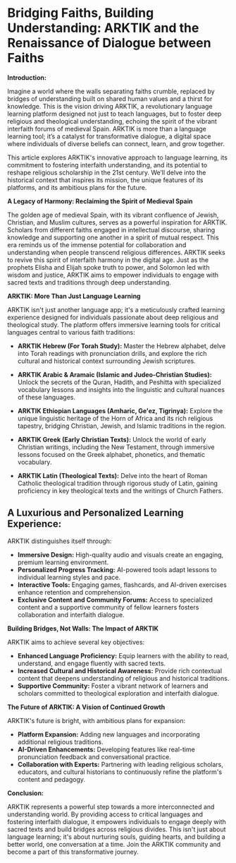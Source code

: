 # Bridging Faiths, Building Understanding: ARKTIK and the Renaissance of Dialogue between Faiths

**Introduction:**

Imagine a world where the walls separating faiths crumble, replaced by bridges of understanding built on shared human values and a thirst for knowledge.  This is the vision driving ARKTIK, a revolutionary language learning platform designed not just to teach languages, but to foster deep religious and theological understanding, echoing the spirit of the vibrant interfaith forums of medieval Spain.  ARKTIK is more than a language learning tool; it’s a catalyst for transformative dialogue, a digital space where individuals of diverse beliefs can connect, learn, and grow together.

This article explores ARKTIK's innovative approach to language learning, its commitment to fostering interfaith understanding, and its potential to reshape religious scholarship in the 21st century.  We’ll delve into the historical context that inspires its mission, the unique features of its platforms, and its ambitious plans for the future.

**A Legacy of Harmony: Reclaiming the Spirit of Medieval Spain**

The golden age of medieval Spain, with its vibrant confluence of Jewish, Christian, and Muslim cultures, serves as a powerful inspiration for ARKTIK.  Scholars from different faiths engaged in intellectual discourse, sharing knowledge and supporting one another in a spirit of mutual respect. This era reminds us of the immense potential for collaboration and understanding when people transcend religious differences.  ARKTIK seeks to revive this spirit of interfaith harmony in the digital age.  Just as the prophets Elisha and Elijah spoke truth to power, and Solomon led with wisdom and justice, ARKTIK aims to empower individuals to engage with sacred texts and traditions through deep understanding.

**ARKTIK: More Than Just Language Learning**

ARKTIK isn't just another language app; it's a meticulously crafted learning experience designed for individuals passionate about deep religious and theological study.  The platform offers immersive learning tools for critical languages central to various faith traditions:

* **ARKTIK Hebrew (For Torah Study):**  Master the Hebrew alphabet, delve into Torah readings with pronunciation drills, and explore the rich cultural and historical context surrounding Jewish scriptures.

* **ARKTIK Arabic & Aramaic (Islamic and Judeo-Christian Studies):**  Unlock the secrets of the Quran, Hadith, and Peshitta with specialized vocabulary lessons and insights into the linguistic and cultural nuances of these languages.

* **ARKTIK Ethiopian Languages (Amharic, Ge'ez, Tigrinya):**  Explore the unique linguistic heritage of the Horn of Africa and its rich religious tapestry, bridging Christian, Jewish, and Islamic traditions in the region.

* **ARKTIK Greek (Early Christian Texts):**  Unlock the world of early Christian writings, including the New Testament, through immersive lessons focused on the Greek alphabet, phonetics, and thematic vocabulary.

* **ARKTIK Latin (Theological Texts):**  Delve into the heart of Roman Catholic theological tradition through rigorous study of Latin, gaining proficiency in key theological texts and the writings of Church Fathers.


##  **A Luxurious and Personalized Learning Experience:**

ARKTIK distinguishes itself through:

* **Immersive Design:** High-quality audio and visuals create an engaging, premium learning environment.
* **Personalized Progress Tracking:** AI-powered tools adapt lessons to individual learning styles and pace.
* **Interactive Tools:** Engaging games, flashcards, and AI-driven exercises enhance retention and comprehension.
* **Exclusive Content and Community Forums:** Access to specialized content and a supportive community of fellow learners fosters collaboration and interfaith dialogue.


**Building Bridges, Not Walls: The Impact of ARKTIK**

ARKTIK aims to achieve several key objectives:

* **Enhanced Language Proficiency:** Equip learners with the ability to read, understand, and engage fluently with sacred texts.
* **Increased Cultural and Historical Awareness:**  Provide rich contextual content that deepens understanding of religious and historical traditions.
* **Supportive Community:** Foster a vibrant network of learners and scholars committed to theological exploration and interfaith dialogue.


**The Future of ARKTIK:  A Vision of Continued Growth**

ARKTIK's future is bright, with ambitious plans for expansion:

* **Platform Expansion:** Adding new languages and incorporating additional religious traditions.
* **AI-Driven Enhancements:**  Developing features like real-time pronunciation feedback and conversational practice.
* **Collaboration with Experts:**  Partnering with leading religious scholars, educators, and cultural historians to continuously refine the platform's content and pedagogy.

**Conclusion:**

ARKTIK represents a powerful step towards a more interconnected and understanding world.  By providing access to critical languages and fostering interfaith dialogue, it empowers individuals to engage deeply with sacred texts and build bridges across religious divides.  This isn't just about language learning; it's about nurturing souls, guiding hearts, and building a better world, one conversation at a time.  Join the ARKTIK community and become a part of this transformative journey.
